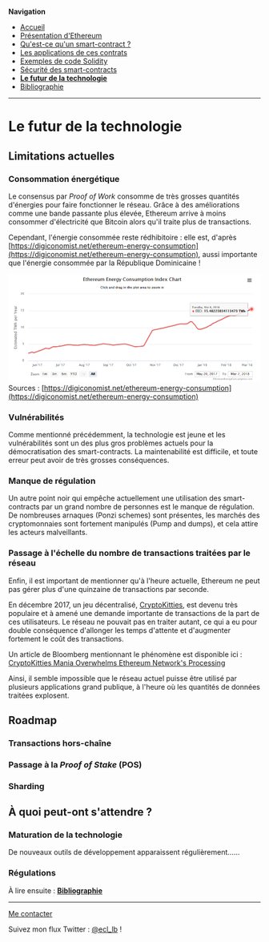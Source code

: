 **Navigation**
* [Accueil](index.html)
* [Présentation d'Ethereum](ethereum.html)
* [Qu'est-ce qu'un smart-contract ?](smartcontracts.html)
* [Les applications de ces contrats](applications.html)
* [Exemples de code Solidity](exemples.html)
* [Sécurité des smart-contracts](securite.html)
* [**Le futur de la technologie**](futur.html)
* [Bibliographie](bibliographie.html)

___
# Le futur de la technologie

## Limitations actuelles

### Consommation énergétique

Le consensus par _Proof of Work_ consomme de très grosses quantités d'énergies pour faire fonctionner le réseau.
Grâce à des améliorations comme une bande passante plus élevée, Ethereum arrive à moins consommer d'électricité que Bitcoin alors qu'il traite plus de transactions.

Cependant, l'énergie consommée reste rédhibitoire : elle est, d'après [https://digiconomist.net/ethereum-energy-consumption](https://digiconomist.net/ethereum-energy-consumption),
aussi importante que l'énergie consommée par la République Dominicaine !

![Évolution de la consommation énergétique d'Ethereum](ethereum_consommation.png)
Sources : [https://digiconomist.net/ethereum-energy-consumption](https://digiconomist.net/ethereum-energy-consumption)

### Vulnérabilités

Comme mentionné précédemment, la technologie est jeune et les vulnérabilités sont un des plus gros problèmes actuels
pour la démocratisation des smart-contracts. La maintenabilité est difficile, et toute erreur peut avoir de très grosses
conséquences.

### Manque de régulation

Un autre point noir qui empêche actuellement une utilisation des smart-contracts par un grand nombre de personnes est le manque de régulation.
De nombreuses arnaques (Ponzi schemes) sont présentes, les marchés des cryptomonnaies sont fortement manipulés (Pump and dumps), et cela attire les
acteurs malveillants.

### Passage à l'échelle du nombre de transactions traitées par le réseau

Enfin, il est important de mentionner qu'à l'heure actuelle, Ethereum ne peut pas gérer plus d'une quinzaine de transactions par seconde.

En décembre 2017, un jeu décentralisé, [CryptoKitties](https://www.cryptokitties.co/), est devenu très populaire et à amené une demande importante de transactions de la part de ces utilisateurs.
Le réseau ne pouvait pas en traiter autant, ce qui a eu pour double conséquence d'allonger les temps d'attente et d'augmenter fortement le coût des transactions.

Un article de Bloomberg mentionnant le phénomène est disponible ici : [
CryptoKitties Mania Overwhelms Ethereum Network's Processing](https://www.bloomberg.com/news/articles/2017-12-04/cryptokitties-quickly-becomes-most-widely-used-ethereum-app)

Ainsi, il semble impossible que le réseau actuel puisse être utilisé par plusieurs applications grand publique, à l'heure où les quantités de données traitées explosent.

## Roadmap

### Transactions hors-chaîne



### Passage à la _Proof of Stake_ (POS)



### Sharding





## À quoi peut-ont s'attendre ?

### Maturation de la technologie

De nouveaux outils de développement apparaissent régulièrement......


### Régulations





À lire ensuite : [**Bibliographie**](bibliographie.html)

___
[Me contacter](mailto://leo.besancon@ecl14.ec-lyon.fr)

Suivez mon flux Twitter : [@ecl_lb](https://twitter.com/ecl_lb) !
